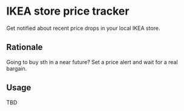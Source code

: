 # IKEA store price tracker
Get notified about recent price drops in your local IKEA store.

## Rationale
Going to buy sth in a near future? Set a price alert and wait for a real bargain.

## Usage
TBD
